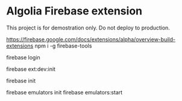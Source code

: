 # Algolia Firebase extension
This project is for demostration only.  Do not deploy to production.


https://firebase.google.com/docs/extensions/alpha/overview-build-extensions
npm i -g firebase-tools

firebase login

firebase ext:dev:init


firebase init

firebase emulators init
firebase emulators:start
